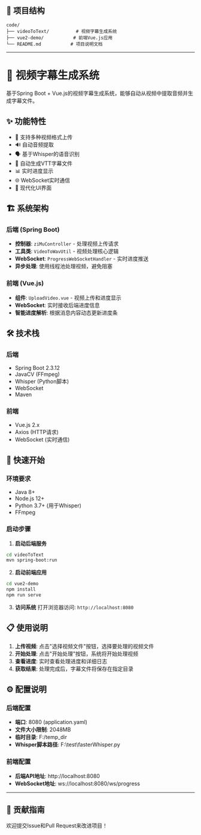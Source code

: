 
## 📁 项目结构
```
code/
├── videoToText/          # 视频字幕生成系统
├── vue2-demo/           # 前端Vue.js应用
└── README.md           # 项目说明文档
```

---

# 🎥 视频字幕生成系统

基于Spring Boot + Vue.js的视频字幕生成系统，能够自动从视频中提取音频并生成字幕文件。

## ✨ 功能特性

- 🎥 支持多种视频格式上传
- 🔊 自动音频提取
- 🗣️ 基于Whisper的语音识别
- 📝 自动生成VTT字幕文件
- 📊 实时进度显示
- 🌐 WebSocket实时通信
- 🎨 现代化UI界面

## 🏗️ 系统架构

### 后端 (Spring Boot)
- **控制器**: `ziMuController` - 处理视频上传请求
- **工具类**: `VideoToWavUtil` - 视频处理核心逻辑
- **WebSocket**: `ProgressWebSocketHandler` - 实时进度推送
- **异步处理**: 使用线程池处理视频，避免阻塞

### 前端 (Vue.js)
- **组件**: `UploadVideo.vue` - 视频上传和进度显示
- **WebSocket**: 实时接收后端进度信息
- **智能进度解析**: 根据消息内容动态更新进度条

## 🛠️ 技术栈

### 后端
- Spring Boot 2.3.12
- JavaCV (FFmpeg)
- Whisper (Python脚本)
- WebSocket
- Maven

### 前端
- Vue.js 2.x
- Axios (HTTP请求)
- WebSocket (实时通信)

## 🚀 快速开始

### 环境要求
- Java 8+
- Node.js 12+
- Python 3.7+ (用于Whisper)
- FFmpeg

### 启动步骤

1. **启动后端服务**
```bash
cd videoToText
mvn spring-boot:run
```

2. **启动前端应用**
```bash
cd vue2-demo
npm install
npm run serve
```

3. **访问系统**
打开浏览器访问: `http://localhost:8080`

## 📋 使用说明

1. **上传视频**: 点击"选择视频文件"按钮，选择要处理的视频文件
2. **开始处理**: 点击"开始处理"按钮，系统将开始处理视频
3. **查看进度**: 实时查看处理进度和详细日志
4. **获取结果**: 处理完成后，字幕文件将保存在指定目录

## ⚙️ 配置说明

### 后端配置
- **端口**: 8080 (application.yaml)
- **文件大小限制**: 2048MB
- **临时目录**: F:/temp_dir
- **Whisper脚本路径**: F:\test\fasterWhisper.py

### 前端配置
- **后端API地址**: http://localhost:8080
- **WebSocket地址**: ws://localhost:8080/ws/progress

---
## 🤝 贡献指南

欢迎提交Issue和Pull Request来改进项目！
